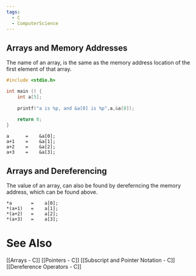```yaml
---
tags:
  - C
  - ComputerScience
---
```


## Arrays and Memory Addresses

The name of an array, is the same as the memory address location of the first element of that array.
``` c
#include <stdio.h>

int main () {
	int a[5];
	
	printf("a is %p, and &a[0] is %p",a,&a[0]);
	
	return 0;
}
```


```
a      =    &a[0];
a+1    =    &a[1];
a+2    =    &a[2];
a+3    =    &a[3];
```

## Arrays and Dereferencing
The value of an array, can also be found by dereferncing the memory address, which can be found above.

```
*a       =    a[0];
*(a+1)   =    a[1];
*(a+2)   =    a[2];
*(a+3)   =    a[3];
```


# See Also
[[Arrays - C]]
[[Pointers - C]]
[[Subscript and Pointer Notation - C]]
[[Dereference Operators - C]]